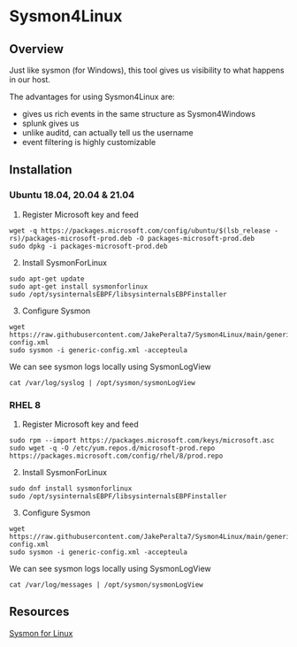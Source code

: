 # Sysmon4Linux

## Overview
Just like sysmon (for Windows), this tool gives us visibility to what happens in our host.

The advantages for using Sysmon4Linux are:
- gives us rich events in the same structure as Sysmon4Windows
- splunk gives us 
- unlike auditd, can actually tell us the username
- event filtering is highly customizable

## Installation
### Ubuntu 18.04, 20.04 & 21.04

1. Register Microsoft key and feed
```
wget -q https://packages.microsoft.com/config/ubuntu/$(lsb_release -rs)/packages-microsoft-prod.deb -O packages-microsoft-prod.deb
sudo dpkg -i packages-microsoft-prod.deb
```

2. Install SysmonForLinux
```
sudo apt-get update
sudo apt-get install sysmonforlinux
sudo /opt/sysinternalsEBPF/libsysinternalsEBPFinstaller
```

3. Configure Sysmon
```
wget https://raw.githubusercontent.com/JakePeralta7/Sysmon4Linux/main/generic-config.xml
sudo sysmon -i generic-config.xml -accepteula
```

We can see sysmon logs locally using SysmonLogView
```
cat /var/log/syslog | /opt/sysmon/sysmonLogView
```

### RHEL 8

1. Register Microsoft key and feed
```
sudo rpm --import https://packages.microsoft.com/keys/microsoft.asc
sudo wget -q -O /etc/yum.repos.d/microsoft-prod.repo https://packages.microsoft.com/config/rhel/8/prod.repo
```

2. Install SysmonForLinux
```
sudo dnf install sysmonforlinux
sudo /opt/sysinternalsEBPF/libsysinternalsEBPFinstaller
```

3. Configure Sysmon
```
wget https://raw.githubusercontent.com/JakePeralta7/Sysmon4Linux/main/generic-config.xml
sudo sysmon -i generic-config.xml -accepteula
```

We can see sysmon logs locally using SysmonLogView
```
cat /var/log/messages | /opt/sysmon/sysmonLogView
```

## Resources
[Sysmon for Linux](https://medium.com/@olafhartong/sysmon-for-linux-57de7ca48575)